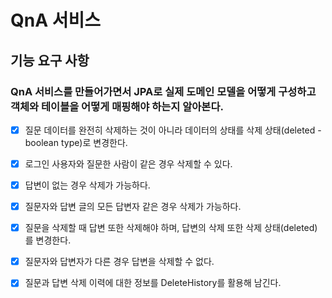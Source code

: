 # QnA 서비스

## 기능 요구 사항

### QnA 서비스를 만들어가면서 JPA로 실제 도메인 모델을 어떻게 구성하고 객체와 테이블을 어떻게 매핑해야 하는지 알아본다.

- [X] 질문 데이터를 완전히 삭제하는 것이 아니라 데이터의 상태를 삭제 상태(deleted - boolean type)로 변경한다.
- [X] 로그인 사용자와 질문한 사람이 같은 경우 삭제할 수 있다.
- [X] 답변이 없는 경우 삭제가 가능하다.
- [X] 질문자와 답변 글의 모든 답변자 같은 경우 삭제가 가능하다.
- [X] 질문을 삭제할 때 답변 또한 삭제해야 하며, 답변의 삭제 또한 삭제 상태(deleted)를 변경한다.
- [X] 질문자와 답변자가 다른 경우 답변을 삭제할 수 없다.
- [X] 질문과 답변 삭제 이력에 대한 정보를 DeleteHistory를 활용해 남긴다.

